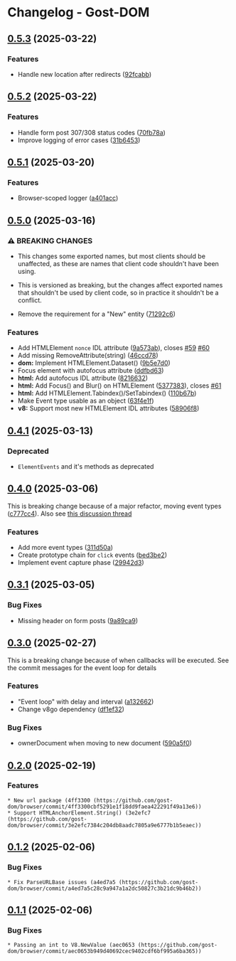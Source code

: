 # Changelog - Gost-DOM


## [0.5.3](https://github.com/gost-dom/browser/compare/v0.5.2...v0.5.3) (2025-03-22)


### Features

* Handle new location after redirects ([92fcabb](https://github.com/gost-dom/browser/commit/92fcabb9b132d1ddf09c594bb006d3fd8ef198bf))

## [0.5.2](https://github.com/gost-dom/browser/compare/v0.5.1...v0.5.2) (2025-03-22)


### Features

* Handle form post 307/308 status codes ([70fb78a](https://github.com/gost-dom/browser/commit/70fb78a96f58b78d9d3d0b6ad46202bb8c963157))
* Improve logging of error cases ([31b6453](https://github.com/gost-dom/browser/commit/31b645333a6ada705cc1abdb8a485ab97b15f9ce))

## [0.5.1](https://github.com/gost-dom/browser/compare/v0.5.0...v0.5.1) (2025-03-20)


### Features

* Browser-scoped logger ([a401acc](https://github.com/gost-dom/browser/commit/a401accf677b1da49a16b1a9e6782dcedb1518d0))

## [0.5.0](https://github.com/gost-dom/browser/compare/v0.4.1...v0.5.0) (2025-03-16)


### ⚠ BREAKING CHANGES

* This changes some exported names, but most clients
should be unaffected, as these are names that client code shouldn't have
been using.
* This is versioned as breaking, but the changes affect
exported names that shouldn't be used by client code, so in practice it
shouldn't be a conflict.

* Remove the requirement for a "New" entity ([71292c6](https://github.com/gost-dom/browser/commit/71292c6858c135de422c9dfc221b548f6ceb7950))


### Features

* Add HTMLElement `nonce` IDL attribute ([9a573ab](https://github.com/gost-dom/browser/commit/9a573ab9b2dc60a3810556343186a5e377acf7d2)), closes [#59](https://github.com/gost-dom/browser/issues/59) [#60](https://github.com/gost-dom/browser/issues/60)
* Add missing RemoveAttribute(string) ([46ccd78](https://github.com/gost-dom/browser/commit/46ccd78fb82b6a572ff49da8dd55fc2913e09658))
* **dom:** Implement HTMLElement.Dataset() ([9b5e7d0](https://github.com/gost-dom/browser/commit/9b5e7d05bcf2033f1ede325ddd983db6c9c1c54c))
* Focus element with autofocus attribute ([ddfbd63](https://github.com/gost-dom/browser/commit/ddfbd631e5a6a8068e62fe536d93ce9234bfa4dc))
* **html:** Add autofocus IDL attribute ([8216632](https://github.com/gost-dom/browser/commit/821663248a2a819f4557fd6188317bdc0bf16677))
* **html:** Add Focus() and Blur() on HTMLElement ([5377383](https://github.com/gost-dom/browser/commit/5377383167c889332f23dea7419b42f2f45d0898)), closes [#61](https://github.com/gost-dom/browser/issues/61)
* **html:** Add HTMLElement.Tabindex()/SetTabindex() ([110b67b](https://github.com/gost-dom/browser/commit/110b67beb730941da8098f66067f8f9de836b3d6))
* Make Event type usable as an object ([63f4e1f](https://github.com/gost-dom/browser/commit/63f4e1f389177bf31aa9d399e5bd2828f5341dbd))
* **v8:** Support most new HTMLElement IDL attributes ([58906f8](https://github.com/gost-dom/browser/commit/58906f82ea2e05c4cc69e5fe36d2169a63e90676))

## [0.4.1](https://github.com/gost-dom/browser/compare/v0.4.0...v0.4.1) (2025-03-13)

### Deprecated

* `ElementEvents` and it's methods as deprecated

## [0.4.0](https://github.com/gost-dom/browser/compare/v0.3.1...v0.4.0) (2025-03-06)

This is breaking change because of a major refactor, moving event types ([c777cc4](https://github.com/gost-dom/browser/commit/c777cc429ec40a6760eecb229bb4b241e0cee8e8)). Also see [this discussion thread](https://github.com/orgs/gost-dom/discussions/50)

### Features

* Add more event types ([311d50a](https://github.com/gost-dom/browser/commit/311d50adbe3b8495f6a832a85b483140f6b6d41a))
* Create prototype chain for `click` events ([bed3be2](https://github.com/gost-dom/browser/commit/bed3be2f02d378a1a966480010a06630fd6bb9da))
* Implement event capture phase ([29942d3](https://github.com/gost-dom/browser/commit/29942d3a59e14d4a5f1f2a19f8aac8418b39a1d7))

## [0.3.1](https://github.com/gost-dom/browser/compare/v0.3.0...v0.3.1) (2025-03-05)


### Bug Fixes

* Missing header on form posts ([9a89ca9](https://github.com/gost-dom/browser/commit/9a89ca96ae6c09867d20eb76acce8f838d13f229))

## [0.3.0](https://github.com/gost-dom/browser/compare/v0.2.0...v0.3.0) (2025-02-27)

This is a breaking change because of when callbacks will be executed. See the
commit messages for the event loop for details

### Features

* "Event loop" with delay and interval ([a132662](https://github.com/gost-dom/browser/commit/a132662bdf05067beb7bb41a795ab158dd8392f3))
* Change v8go dependency ([df1ef32](https://github.com/gost-dom/browser/commit/df1ef32fdb5d0499bb38f249956190ce7cbb533d))


### Bug Fixes

* ownerDocument when moving to new document ([590a5f0](https://github.com/gost-dom/browser/commit/590a5f0feadd49ad846d5b600024b962a11984e4))

## [0.2.0](https://github.com/gost-dom/browser/compare/v0.1.2...v0.2.0) (2025-02-19)

### Features

    * New url package (4ff3300 (https://github.com/gost-dom/browser/commit/4ff3300cbf5291e1f18dd9faea422291f49a13e6))
    * Support HTMLAnchorElement.String() (3e2efc7 (https://github.com/gost-dom/browser/commit/3e2efc7384c204db8aadc7805a9e6777b1b5eaec))

## [0.1.2](https://github.com/gost-dom/browser/compare/v0.1.1...v0.1.2) (2025-02-06)

### Bug Fixes

    * Fix ParseURLBase issues (a4ed7a5 (https://github.com/gost-dom/browser/commit/a4ed7a5c28c9a947a1a2dc50827c3b21dc9b46b2))

## [0.1.1](https://github.com/gost-dom/browser/compare/v0.1.0...v0.1.1) (2025-02-06)

### Bug Fixes

    * Passing an int to V8.NewValue (aec0653 (https://github.com/gost-dom/browser/commit/aec0653b949d40692cec9402cdf6bf995a6ba365))
